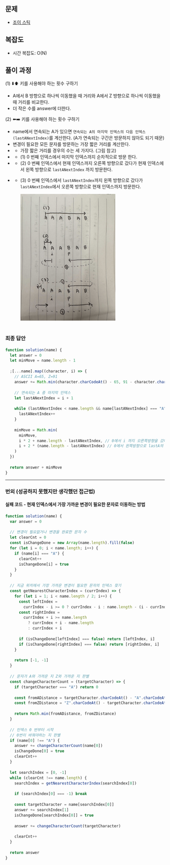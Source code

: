 ## 문제

- [조이 스틱](https://school.programmers.co.kr/learn/courses/30/lessons/42860)

## 복잡도

- 시간 복잡도: O(N)

## 풀이 과정

(1) ⬇️⬆️ 키를 사용해야 하는 횟수 구하기

- A에서 B 방향으로 하나씩 이동했을 때 거리와 A에서 Z 방향으로 하나씩 이동했을 때 거리를 비교한다.
- 더 작은 수를 answer에 더한다.

(2) ⬅️➡️ 키를 사용해야 하는 횟수 구하기

- name에서 연속되는 A가 있으면 `연속되는 A의 마지막 인덱스의 다음 인덱스(lastANextIndex)`를 계산한다. (A가 연속되는 구간은 방문하지 않아도 되기 때문)
- 변경이 필요한 모든 문자를 방문하는 가장 짧은 거리를 계산한다.
- - 가장 짧은 거리를 경우의 수는 세 가지다. (그림 참고)
- - (1) 0 번째 인덱스에서 마지막 인덱스까지 순차적으로 방문 한다.
- - (2) 0 번째 인덱스에서 현재 인덱스까지 오른쪽 방향으로 갔다가 현재 인덱스에서 왼쪽 방향으로 `lastANextIndex` 까지 방문한다.
- - (3) 0 번째 인덱스에서 `lastANextIndex`까지 왼쪽 방향으로 갔다가 `lastANextIndex`에서 오른쪽 방향으로 현재 인덱스까지 방문한다.

    <img src="./level_2_조이스틱_참고사진.jpg" width="300px" />
  <br/>

### 최종 답안

```js
function solution(name) {
  let answer = 0
  let minMove = name.length - 1

  ;[...name].map((character, i) => {
    // ASCII A=65, Z=91
    answer += Math.min(character.charCodeAt() - 65, 91 - character.charCodeAt())

    // 연속되는 A 중 마지막 인덱스
    let lastANextIndex = i + 1

    while (lastANextIndex < name.length && name[lastANextIndex] === "A") {
      lastANextIndex++
    }

    minMove = Math.min(
      minMove,
      i * 2 + name.length - lastANextIndex, // 0에서 i 까지 오른쪽방향을 갔다가 i에서 왼쪽 방향으로 lastA의 다음 인덱스까지 가는 횟수
      i + 2 * (name.length - lastANextIndex) // 0에서 왼쪽방향으로 lastA의 다음 인덱스까지 갔다가 오른쪽방향으로 i까지 가는 횟수
    )
  })

  return answer + minMove
}
```

---

### 번외 (성공하지 못했지만 생각했던 접근법)

#### 실패 코드 - 현재 인덱스에서 가장 가까운 변경이 필요한 문자로 이동하는 방법

```js
function solution(name) {
  var answer = 0

  // 변경이 필요없거나 변경을 완료한 문자 수
  let clearCnt = 0
  const isChangeDone = new Array(name.length).fill(false)
  for (let i = 0; i < name.length; i++) {
    if (name[i] === "A") {
      clearCnt++
      isChangeDone[i] = true
    }
  }

  // 지금 위치에서 가장 가까운 변경이 필요한 문자의 인덱스 찾기
  const getNearestCharacterIndex = (currIndex) => {
    for (let i = 1; i < name.length / 2; i++) {
      const leftIndex =
        currIndex - i >= 0 ? currIndex - i : name.length - (i - currIndex)
      const rightIndex =
        currIndex + i >= name.length
          ? currIndex + i - name.length
          : currIndex + i

      if (isChangeDone[leftIndex] === false) return [leftIndex, i]
      if (isChangeDone[rightIndex] === false) return [rightIndex, i]
    }

    return [-1, -1]
  }

  // 문자가 A와 가까운 지 Z와 가까운 지 판별
  const changeCharacterCount = (targetCharacter) => {
    if (targetCharacter === "A") return 0

    const fromADistance = targetCharacter.charCodeAt() - "A".charCodeAt()
    const fromZDistance = "Z".charCodeAt() - targetCharacter.charCodeAt() + 1 // a -> z로 가기 위한 조작이 필요하기 때문에 +1

    return Math.min(fromADistance, fromZDistance)
  }

  // 인덱스 0 번부터 시작
  // 0번이 바꿔야하는 지 판별
  if (name[0] !== "A") {
    answer += changeCharacterCount(name[0])
    isChangeDone[0] = true
    clearCnt++
  }

  let searchIndex = [0, -1]
  while (clearCnt !== name.length) {
    searchIndex = getNearestCharacterIndex(searchIndex[0])

    if (searchIndex[0] === -1) break

    const targetCharacter = name[searchIndex[0]]
    answer += searchIndex[1]
    isChangeDone[searchIndex[0]] = true

    answer += changeCharacterCount(targetCharacter)

    clearCnt++
  }

  return answer
}
```
